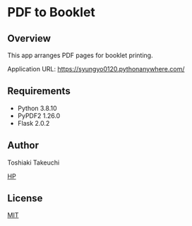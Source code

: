 # PDF to Booklet

## Overview

This app arranges PDF pages for booklet printing.

Application URL: https://syungyo0120.pythonanywhere.com/

## Requirements

- Python 3.8.10
- PyPDF2 1.26.0
- Flask 2.0.2

## Author

Toshiaki Takeuchi

[HP](http://www2.kobe-u.ac.jp/~180s114s/)

## License

[MIT](https://opensource.org/licenses/mit-license.php)